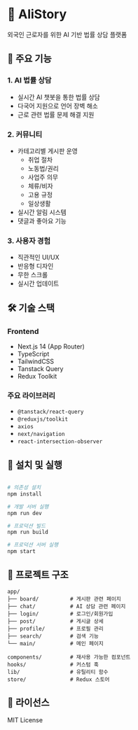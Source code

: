 # 🌟 AliStory

외국인 근로자를 위한 AI 기반 법률 상담 플랫폼

## 🚀 주요 기능

### 1. AI 법률 상담

- 실시간 AI 챗봇을 통한 법률 상담
- 다국어 지원으로 언어 장벽 해소
- 근로 관련 법률 문제 해결 지원

### 2. 커뮤니티

- 카테고리별 게시판 운영
  - 취업 절차
  - 노동법/권리
  - 사업주 의무
  - 체류/비자
  - 고용 규정
  - 일상생활
- 실시간 알림 시스템
- 댓글과 좋아요 기능

### 3. 사용자 경험

- 직관적인 UI/UX
- 반응형 디자인
- 무한 스크롤
- 실시간 업데이트

## 🛠 기술 스택

### Frontend

- Next.js 14 (App Router)
- TypeScript
- TailwindCSS
- Tanstack Query
- Redux Toolkit

### 주요 라이브러리

- `@tanstack/react-query`
- `@reduxjs/toolkit`
- `axios`
- `next/navigation`
- `react-intersection-observer`

## 🔧 설치 및 실행

```bash

# 의존성 설치
npm install

# 개발 서버 실행
npm run dev

# 프로덕션 빌드
npm run build

# 프로덕션 서버 실행
npm start
```

## 🌈 프로젝트 구조

```
app/
├── board/          # 게시판 관련 페이지
├── chat/           # AI 상담 관련 페이지
├── login/          # 로그인/회원가입
├── post/           # 게시글 상세
├── profile/        # 프로필 관리
├── search/         # 검색 기능
└── main/           # 메인 페이지

components/         # 재사용 가능한 컴포넌트
hooks/              # 커스텀 훅
lib/                # 유틸리티 함수
store/              # Redux 스토어
```

## 📝 라이선스

MIT License
